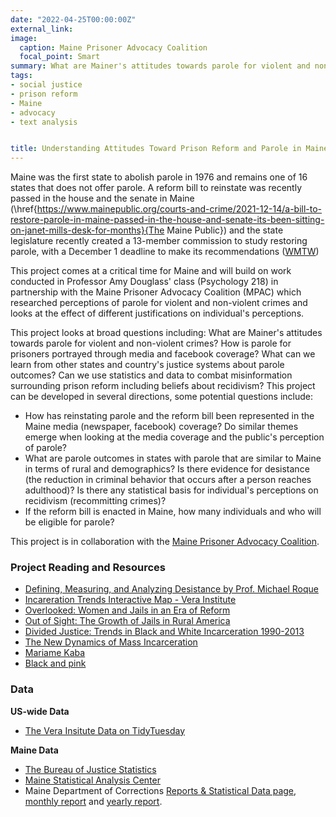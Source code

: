 ```yaml
---
date: "2022-04-25T00:00:00Z"
external_link:
image:
  caption: Maine Prisoner Advocacy Coalition
  focal_point: Smart
summary: What are Mainer's attitudes towards parole for violent and non-violent crimes? How is parole for prisoners portrayed through media and facebook coverage? What can we learn from other states and country's justice systems? 
tags:
- social justice
- prison reform
- Maine
- advocacy
- text analysis


title: Understanding Attitudes Toward Prison Reform and Parole in Maine
---
```

Maine was the first state to abolish parole in 1976 and remains one of 16 states that does not offer parole. A reform bill to reinstate was recently passed in the house and the senate in Maine (\href{https://www.mainepublic.org/courts-and-crime/2021-12-14/a-bill-to-restore-parole-in-maine-passed-in-the-house-and-senate-its-been-sitting-on-janet-mills-desk-for-months}{The Maine Public}) and the state legislature recently created a 13-member commission to study restoring parole, with a December 1 deadline to make its recommendations ([WMTW](https://www.wmtw.com/article/parole-in-maine/39765482#))

This project comes at a critical time for Maine and will build on work conducted in Professor Amy Douglass' class (Psychology 218) in partnership with the Maine Prisoner Advocacy Coalition (MPAC) which researched perceptions of parole for violent and non-violent crimes and looks at the effect of different justifications on individual's perceptions.

This project looks at broad questions including: What are Mainer's attitudes towards parole for violent and non-violent crimes? How is parole for prisoners portrayed through media and facebook coverage? What can we learn from other states and country's justice systems about parole outcomes? Can we use statistics and data to combat misinformation surrounding prison reform including beliefs about recidivism? This project can be developed in several directions, some potential questions include:

- How has reinstating parole and the reform bill been represented in the Maine media (newspaper, facebook) coverage? Do similar themes emerge when looking at the media coverage and the public's perception of parole?
- What are parole outcomes in states with parole that are similar to Maine in terms of rural and demographics? Is there evidence for desistance (the reduction in criminal behavior that occurs after a person reaches adulthood)? Is there any statistical basis for individual's perceptions on recidivism (recommitting crimes)?
- If the reform bill is enacted in Maine, how many individuals and who will be eligible for parole?


This project is in collaboration with the [Maine Prisoner Advocacy Coalition](https://www.maineprisoneradvocacy.org).


### Project Reading and Resources
* [Defining, Measuring, and Analyzing Desistance by Prof. Michael Roque](https://nij.ojp.gov/topics/articles/what-does-it-mean-defining-measuring-and-analyzing-desistance-crime-criminal#about-author--0)
* [Incareration Trends Interactive Map - Vera Institute](https://trends.vera.org/)
* [Overlooked: Women and Jails in an Era of Reform](https://www.vera.org/publications/overlooked-women-and-jails-report)
* [Out of Sight: The Growth of Jails in Rural America](https://www.vera.org/publications/out-of-sight-growth-of-jails-rural-america)
* [Divided Justice: Trends in Black and White Incarceration 1990-2013](https://www.vera.org/publications/divided-justice-black-white-jail-incarceration)
* [The New Dynamics of Mass Incarceration](https://www.vera.org/publications/the-new-dynamics-of-mass-incarceration)
* [Mariame Kaba](http://mariamekaba.com)
* [Black and pink](https://www.blackandpink.org)

### Data

**US-wide Data**
* [The Vera Insitute Data on TidyTuesday](https://github.com/rfordatascience/tidytuesday/tree/master/data/2019/2019-01-22)

**Maine Data**
* [The Bureau of Justice Statistics](https://csat.bjs.ojp.gov/advanced-query)
* [Maine Statistical Analysis Center](https://justiceresearch.usm.maine.edu/research-library/)
* Maine Department of Corrections [Reports & Statistical Data page](https://www.maine.gov/corrections/about/best-practices/reports-statistical-data), [monthly report](https://www.maine.gov/corrections/sites/maine.gov.corrections/files/inline-files/March%202022%20Monthly%20Adult%20Data%20Report_1.pdf) and [yearly report](https://www.maine.gov/corrections/sites/maine.gov.corrections/files/inline-files/2021%20Year%20End%20Adult%20Data%20Report.pdf).


